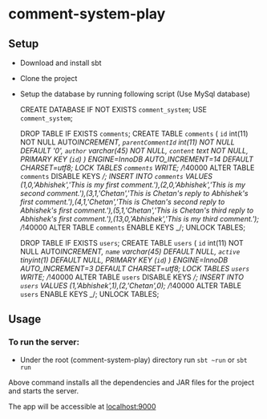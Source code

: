 # comment-system-play

## Setup

* Download and install sbt
* Clone the project
* Setup the database by running following script (Use MySql database)

  CREATE DATABASE IF NOT EXISTS `comment_system`;
  USE `comment_system`;

  DROP TABLE IF EXISTS `comments`;
  CREATE TABLE `comments` (
  `id` int(11) NOT NULL AUTO*INCREMENT,
  `parentCommentId` int(11) NOT NULL DEFAULT '0',
  `author` varchar(45) NOT NULL,
  `content` text NOT NULL,
  PRIMARY KEY (`id`)
  ) ENGINE=InnoDB AUTO_INCREMENT=14 DEFAULT CHARSET=utf8;
  LOCK TABLES `comments` WRITE;
  /*!40000 ALTER TABLE `comments` DISABLE KEYS _/;
  INSERT INTO `comments` VALUES (1,0,'Abhishek','This is my first comment.'),(2,0,'Abhishek','This is my second comment.'),(3,1,'Chetan','This is Chetan\'s reply to Abhishek\'s first comment.'),(4,1,'Chetan','This is Chetan\'s second reply to Abhishek\'s first comment.'),(5,1,'Chetan','This is Chetan\'s third reply to Abhishek\'s first comment.'),(13,0,'Abhishek','This is my third comment.');
  /_!40000 ALTER TABLE `comments` ENABLE KEYS \_/;
  UNLOCK TABLES;

  DROP TABLE IF EXISTS `users`;
  CREATE TABLE `users` (
  `id` int(11) NOT NULL AUTO*INCREMENT,
  `name` varchar(45) DEFAULT NULL,
  `active` tinyint(1) DEFAULT NULL,
  PRIMARY KEY (`id`)
  ) ENGINE=InnoDB AUTO_INCREMENT=3 DEFAULT CHARSET=utf8;
  LOCK TABLES `users` WRITE;
  /*!40000 ALTER TABLE `users` DISABLE KEYS _/;
  INSERT INTO `users` VALUES (1,'Abhishek',1),(2,'Chetan',0);
  /_!40000 ALTER TABLE `users` ENABLE KEYS \_/;
  UNLOCK TABLES;

## Usage

### To run the server:

* Under the root (comment-system-play) directory run `sbt ~run` or `sbt run`

Above command installs all the dependencies and JAR files for the project and starts the server.

The app will be accessible at [localhost:9000](http://localhost:9000)
